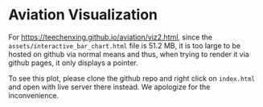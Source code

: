 # Aviation Visualization

For https://teechenxing.github.io/aviation/viz2.html, since the `assets/interactive_bar_chart.html` file is 51.2 MB, it is too large to be hosted on github via normal means and thus, when trying to render it via github pages, it only displays a pointer.

To see this plot, please clone the github repo and right click on `index.html` and open with live server there instead. We apologize for the inconvenience.